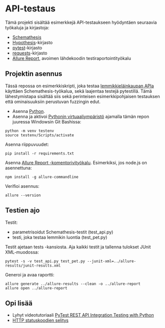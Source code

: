 # API-testaus

Tämä projekti sisältää esimerkkejä API-testaukseen hyödyntäen seuraavia työkaluja ja kirjastoja:
- [Schemathesis](https://schemathesis.github.io/schemathesis/)
- [Hypothesis](https://github.com/HypothesisWorks/hypothesis)-kirjasto
- [pytest](https://docs.pytest.org/en/stable/)-kirjasto
- [requests](https://requests.readthedocs.io/en/latest/)-kirjasto
- [Allure Report](https://allurereport.org/), avoimen lähdekoodin testiraportointityökalu


## Projektin asennus

Tässä repossa on esimerkkiskripti, joka testaa [lemmikkieläinkaupan APIa](https://petstore3.swagger.io/) käyttäen Schemathesis-työkalua, sekä laajentaa testejä pytestillä. Tämä lähestymistapa sisältää siis sekä perinteisen esimerkkipohjaisen testauksen että ominaisuuksiin perustuvan fuzzingin edut.

- Asenna [Python](https://www.python.org/).
- Asenna ja aktivoi [Pythonin virtuaaliympäristö](https://packaging.python.org/en/latest/guides/installing-using-pip-and-virtual-environments/#creating-a-virtual-environment) ajamalla tämän repon juuressa Windowsin Git Bashissa:

```
python -m venv testenv
source testenv/Scripts/activate
```

Asenna riippuvuudet:
```
pip install -r requirements.txt
```

Asenna [Allure Report -komentorivityökalu](https://allurereport.org/docs/install/). Esimerkiksi, jos node.js on asennettuna:

```
npm install -g allure-commandline
```

Verifioi asennus:

```
allure --version
```

## Testien ajo

Testit:
- parametrisoidut Schemathesis-testit (test_api.py)
- testi, joka testaa lemmikin luontia (test_pet.py)

Testit ajetaan tests -kansiosta. Aja kaikki testit ja tallenna tulokset JUnit XML-muodossa:

```
pytest -s -v test_api.py test_pet.py --junit-xml=../allure-results/junit-results.xml
```

Generoi ja avaa raportti:

```
allure generate ../allure-results --clean -o ../allure-report
allure open ../allure-report
```

## Opi lisää
- Lyhyt videotutoriaali [PyTest REST API Integration Testing with Python](https://www.youtube.com/watch?v=7dgQRVqF1N0)
- [HTTP statuskoodien selitys](https://developer.mozilla.org/en-US/docs/Web/HTTP/Reference/Status)